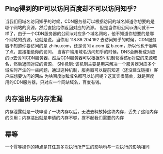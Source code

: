 ## Ping得到的IP可以访问百度却不可以访问知乎?
当我们用域名访问知乎的时候，CDN服务器可以根据访问的域名知道你想要的是哪个网站的资源，然后直接给你返回对应的资源。
但是当你用公网ip访问就不一样了，由于一个CDN服务器的公网ip对应多个域名网站，他不知道你想要的是哪个网站的资源，也就是说，当你用 118.89.204.192 去访问知乎的时候，CDN服务器不知道你要访问的是 zhihu.com，还是访问 a.com 或 b.com，所以他也干脆明了点，直接拒绝你的访问。
当客户端用域名访问知乎的时候，DNS会解析成对应的ip去访问CDN服务器，然后CDN服务器可以根据SNI机制获得该ip对应的来源域名，然后返回对应的资源。
SNI机制: 该机制主要是用来解决一个服务器对应多个域名时产生的一些问题，通过这种机制，服务器可以提前知道（还没建立链接）客户端想要访问的网站
为啥百度ip和域名都可以访问呢？这其实很简单，就是百度用的CDN服务器，只对应一个网站域名，百度有钱。

## 内存溢出与内存泄漏
内存泄露就是一块申请了一块内存以后，无法去释放掉这块内存，丢失了这段内存的引用；内存溢出就是申请的内存不够，撑不起我们需要的内存

## 幂等
一个幂等操作的特点是其任意多次执行所产生的影响均与一次执行的影响相同